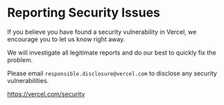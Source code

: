# Reporting Security Issues

If you believe you have found a security vulnerability in Vercel, we encourage you to let us know right away.

We will investigate all legitimate reports and do our best to quickly fix the problem.

Please email `responsible.disclosure@vercel.com` to disclose any security vulnerabilities.

https://vercel.com/security
